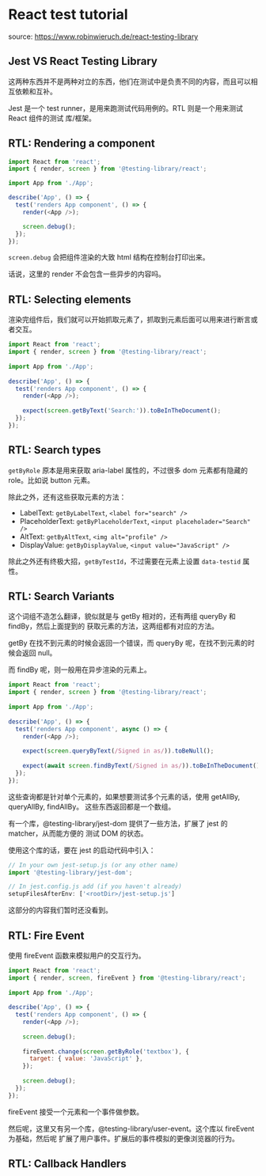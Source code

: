 # React test tutorial

source: https://www.robinwieruch.de/react-testing-library   

## Jest VS React Testing Library

这两种东西并不是两种对立的东西，他们在测试中是负责不同的内容，而且可以相互依赖和互补。   

Jest 是一个 test runner，是用来跑测试代码用例的。RTL 则是一个用来测试 React 组件的测试
库/框架。   

## RTL: Rendering a component

```js
import React from 'react';
import { render, screen } from '@testing-library/react';

import App from './App';

describe('App', () => {
  test('renders App component', () => {
    render(<App />);

    screen.debug();
  });
});
```    

`screen.debug` 会把组件渲染的大致 html 结构在控制台打印出来。   

话说，这里的 render 不会包含一些异步的内容吗。

## RTL: Selecting elements

渲染完组件后，我们就可以开始抓取元素了，抓取到元素后面可以用来进行断言或者交互。    

```js
import React from 'react';
import { render, screen } from '@testing-library/react';
 
import App from './App';
 
describe('App', () => {
  test('renders App component', () => {
    render(<App />);
 
    expect(screen.getByText('Search:')).toBeInTheDocument();
  });
});
```    

## RTL: Search types

`getByRole` 原本是用来获取 aria-label 属性的，不过很多 dom 元素都有隐藏的 role。比如说
button 元素。    

除此之外，还有这些获取元素的方法：   

- LabelText: `getByLabelText`, `<label for="search" />`
- PlaceholderText: `getByPlaceholderText`, `<input placeholader="Search" />`
- AltText: `getByAltText`, `<img alt="profile" />`
- DisplayValue: `getByDisplayValue`, `<input value="JavaScript" />`    

除此之外还有终极大招，`getByTestId`，不过需要在元素上设置 `data-testid` 属性。    

## RTL: Search Variants

这个词组不造怎么翻译，貌似就是与 getBy 相对的，还有两组 queryBy 和 findBy，然后上面提到的
获取元素的方法，这两组都有对应的方法。    

getBy 在找不到元素的时候会返回一个错误，而 queryBy 呢，在找不到元素的时候会返回 null。   

而 findBy 呢，则一般用在异步渲染的元素上。    

```js
import React from 'react';
import { render, screen } from '@testing-library/react';
 
import App from './App';
 
describe('App', () => {
  test('renders App component', async () => {
    render(<App />);
 
    expect(screen.queryByText(/Signed in as/)).toBeNull();
 
    expect(await screen.findByText(/Signed in as/)).toBeInTheDocument();
  });
});
```     

这些查询都是针对单个元素的，如果想要测试多个元素的话，使用 getAllBy, queryAllBy, findAllBy。
这些东西返回都是一个数组。    

有一个库，@testing-library/jest-dom 提供了一些方法，扩展了 jest 的 matcher，从而能方便的
测试 DOM 的状态。    

使用这个库的话，要在 jest 的启动代码中引入：   

```js
// In your own jest-setup.js (or any other name)
import '@testing-library/jest-dom';

// In jest.config.js add (if you haven't already)
setupFilesAfterEnv: ['<rootDir>/jest-setup.js']
```    

这部分的内容我们暂时还没看到。   

## RTL: Fire Event

使用 fireEvent 函数来模拟用户的交互行为。    

```js
import React from 'react';
import { render, screen, fireEvent } from '@testing-library/react';
 
import App from './App';
 
describe('App', () => {
  test('renders App component', () => {
    render(<App />);
 
    screen.debug();
 
    fireEvent.change(screen.getByRole('textbox'), {
      target: { value: 'JavaScript' },
    });
 
    screen.debug();
  });
});
```    

fireEvent 接受一个元素和一个事件做参数。   

然后呢，这里又有另一个库，@testing-library/user-event。这个库以 fireEvent 为基础，然后呢
扩展了用户事件。扩展后的事件模拟的更像浏览器的行为。     

## RTL: Callback Handlers

